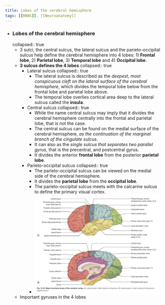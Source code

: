 ```yaml
---
title: Lobes of the cerebral hemisphere
tags: [[HNNS]], [[Neuroanatomy]] 
---
```


- ### Lobes of the cerebral hemisphere
  collapsed:: true
	- 3 sulci, the central sulcus, the lateral sulcus and the parieto-occipital sulcus help define the cerebral hemisphere into 4 lobes: 1) **Frontal lobe**, 2) **Parietal lobe**, 3) **Temporal lobe** and 4) **Occipital lobe**.
	- **3 sulcus defines the 4 lobes**
	  collapsed:: true
		- Lateral sulcus
		  collapsed:: true
			- The lateral sulcus is described as the *deepest, most conspicuous cleft on the lateral surface of the cerebral hemisphere*, which divides the temporal lobe below from the frontal lobe and parietal lobe above.
			- The temporal lobe overlies cortical area deep to the lateral sulcus called the **insula**.
		- Central sulcus
		  collapsed:: true
			- While the name central sulcus may imply that it divides the cerebral hemisphere centrally into the frontal and parietal lobe, that is not the case.
			- The central sulcus can be found on the medial surface of the cerebral hemisphere, *as the continuation of the marginal branch of the cingulate sulcus*.
			- It can also as the *single sulcus that separates two parallel gyrus*, that is the precentral, and postcentral gyrus.
			- It divides the anterior **frontal lobe** from the posterior **parietal lobe**.
		- Parieto-occipital sulcus
		  collapsed:: true
			- The parieto-occipital sulcus can be viewed on the medial side of the cerebral hemisphere.
			- It divides the **parietal lobe** from the **occipital lobe**.
			- The parieto-occipital sulcus meets with the calcarine sulcus to define the primary visual cortex.
			- ![image.png](../assets/image_1673518900180_0.png)
	- Important gyruses in the 4 lobes